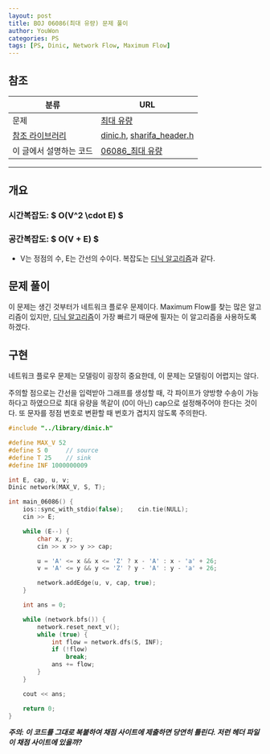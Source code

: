 ```yaml
---
layout: post
title: BOJ 06086(최대 유량) 문제 풀이
author: YouWon
categories: PS
tags: [PS, Dinic, Network Flow, Maximum Flow]
---
```


## 참조

분류 | URL
-------- | --------
문제 | [최대 유량](https://www.acmicpc.net/problem/6086)
[참조 라이브러리](https://greeksharifa.github.io/algorithm%20&%20data%20structure/2018/07/07/algorithm-library/) | [dinic.h](https://github.com/greeksharifa/ps_code/blob/master/library/dinic.h), [sharifa_header.h](https://github.com/greeksharifa/ps_code/blob/master/library/sharifa_header.h)
이 글에서 설명하는 코드 | [06086\_최대 유량](https://github.com/greeksharifa/ps_code/blob/master/BOJ/06086_%EC%B5%9C%EB%8C%80%20%EC%9C%A0%EB%9F%89.cpp)

---

## 개요

### 시간복잡도: $ O(V^2 \cdot E) $
### 공간복잡도: $ O(V + E) $
- V는 정점의 수, E는 간선의 수이다. 복잡도는 [디닉 알고리즘](https://greeksharifa.github.io/algorithm%20&%20data%20structure/2018/07/11/algorithm-dinic/)과 같다.

## 문제 풀이

이 문제는 생긴 것부터가 네트워크 플로우 문제이다. Maximum Flow를 찾는 많은 알고리즘이 있지만,
[디닉 알고리즘](https://greeksharifa.github.io/algorithm%20&%20data%20structure/2018/07/11/algorithm-dinic/)이 가장 빠르기 때문에
필자는 이 알고리즘을 사용하도록 하겠다.

## 구현

네트워크 플로우 문제는 모델링이 굉장히 중요한데, 이 문제는 모델링이 어렵지는 않다.

주의할 점으로는 간선을 입력받아 그래프를 생성할 때, 각 파이프가 양방향 수송이 가능하다고 하였으므로 최대 유량을 똑같이 (0이 아닌) cap으로 설정해주어야 한다는 것이다.
또 문자를 정점 번호로 변환할 때 번호가 겹치지 않도록 주의한다.

```cpp
#include "../library/dinic.h"

#define MAX_V 52
#define S 0     // source
#define T 25    // sink
#define INF 1000000009

int E, cap, u, v;
Dinic network(MAX_V, S, T);

int main_06086() {
    ios::sync_with_stdio(false);    cin.tie(NULL);
    cin >> E;

    while (E--) {
        char x, y;
        cin >> x >> y >> cap;

        u = 'A' <= x && x <= 'Z' ? x - 'A' : x - 'a' + 26;
        v = 'A' <= y && y <= 'Z' ? y - 'A' : y - 'a' + 26;

        network.addEdge(u, v, cap, true);
    }

    int ans = 0;

    while (network.bfs()) {
        network.reset_next_v();
        while (true) {
            int flow = network.dfs(S, INF);
            if (!flow)
                break;
            ans += flow;
        }
    }

    cout << ans;

    return 0;
}
```

***주의: 이 코드를 그대로 복붙하여 채점 사이트에 제출하면 당연히 틀린다. 저런 헤더 파일이 채점 사이트에 있을까?***
